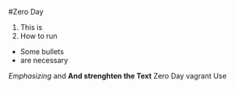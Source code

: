 #Zero Day
1. This is
2. How to run

* Some bullets
* are necessary

*Emphasizing* and  **And strenghten the Text**
Zero Day vagrant Use
